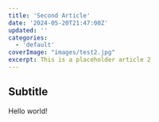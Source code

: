 ```yaml
---
title: 'Second Article'
date: '2024-05-20T21:47:00Z'
updated: ''
categories:
  - 'default'
coverImage: "images/test2.jpg"
excerpt: This is a placeholder article 2
---
```


## Subtitle

Hello world!
